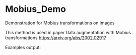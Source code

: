 # Mobius_Demo
Demonstration for Mobius transformations on images

This method is used in paper Data augmentation with Mobius transformations
https://arxiv.org/abs/2002.02917


Examples output: 

